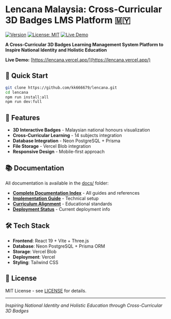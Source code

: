 # Lencana Malaysia: Cross-Curricular 3D Badges LMS Platform 🇲🇾

[![Version](https://img.shields.io/badge/version-2.0.0-blue.svg)](https://github.com/kk666679/lencana)
[![License: MIT](https://img.shields.io/badge/License-MIT-green.svg)](LICENSE)
[![Live Demo](https://img.shields.io/badge/demo-live-brightgreen.svg)](https://lencana.vercel.app/)

**A Cross-Curricular 3D Badges Learning Management System Platform to Inspire National Identity and Holistic Education**

**Live Demo:** [https://lencana.vercel.app/](https://lencana.vercel.app/)

## 🚀 Quick Start

```bash
git clone https://github.com/kk666679/lencana.git
cd lencana
npm run install:all
npm run dev:full
```

## 🎯 Features

- **3D Interactive Badges** - Malaysian national honours visualization
- **Cross-Curricular Learning** - 14 subjects integration
- **Database Integration** - Neon PostgreSQL + Prisma
- **File Storage** - Vercel Blob integration
- **Responsive Design** - Mobile-first approach

## 📚 Documentation

All documentation is available in the [docs/](docs/) folder:

- **[Complete Documentation Index](docs/README.md)** - All guides and references
- **[Implementation Guide](docs/README_IMPLEMENTATION.md)** - Technical setup
- **[Curriculum Alignment](docs/CURRICULUM_ALIGNMENT.md)** - Educational standards
- **[Deployment Status](docs/DEPLOYMENT_STATUS.md)** - Current deployment info

## 🛠️ Tech Stack

- **Frontend**: React 19 + Vite + Three.js
- **Database**: Neon PostgreSQL + Prisma ORM
- **Storage**: Vercel Blob
- **Deployment**: Vercel
- **Styling**: Tailwind CSS

## 📜 License

MIT License - see [LICENSE](LICENSE) for details.

---

*Inspiring National Identity and Holistic Education through Cross-Curricular 3D Badges*